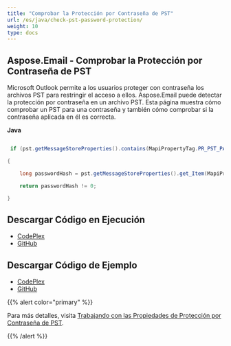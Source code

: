 ```yaml
---
title: "Comprobar la Protección por Contraseña de PST"
url: /es/java/check-pst-password-protection/
weight: 10
type: docs
---
```


## **Aspose.Email - Comprobar la Protección por Contraseña de PST**
Microsoft Outlook permite a los usuarios proteger con contraseña los archivos PST para restringir el acceso a ellos. Aspose.Email puede detectar la protección por contraseña en un archivo PST. Esta página muestra cómo comprobar un PST para una contraseña y también cómo comprobar si la contraseña aplicada en él es correcta.

**Java**

``` java

 if (pst.getMessageStoreProperties().contains(MapiPropertyTag.PR_PST_PASSWORD))

{

    long passwordHash = pst.getMessageStoreProperties().get_Item(MapiPropertyTag.PR_PST_PASSWORD).getLong();

    return passwordHash != 0;

}

```
## **Descargar Código en Ejecución**
- [CodePlex](https://archive.codeplex.com/?p=asposeemailjavaapachepoi)
- [GitHub](https://github.com/aspose-email/Aspose.Email-for-Java/releases/tag/Aspose.Email_Java_for_Apache_POI-v1.0.0)
## **Descargar Código de Ejemplo**
- [CodePlex](https://archive.codeplex.com/?p=asposeemailjavaapachepoi#src/main/java/com/aspose/email/examples/asposefeatures/outlookstorage/checkprotection/AsposeCheckProtection.java)
- [GitHub](https://github.com/aspose-email/Aspose.Email-for-Java/blob/master/Plugins/Aspose_Email_for_Apache_POI/src/main/java/com/aspose/email/examples/asposefeatures/outlookstorage/checkprotection/AsposeCheckProtection.java)

{{% alert color="primary" %}} 

Para más detalles, visita [Trabajando con las Propiedades de Protección por Contraseña de PST](/email/java/working-with-calendar-items-in-pst-file/).

{{% /alert %}}